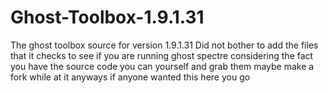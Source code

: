 # Ghost-Toolbox-1.9.1.31
The ghost toolbox source for version 1.9.1.31
Did not bother to add the files that it checks to see if you are running ghost spectre
considering the fact you have the source code you can yourself and grab them
maybe make a fork while at it
anyways if anyone wanted this here you go

